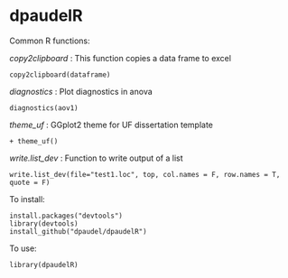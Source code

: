 # dpaudelR
Common R functions:

_copy2clipboard_ : This function copies a data frame to excel

```
copy2clipboard(dataframe)
```

_diagnostics_ : Plot diagnostics in anova

```
diagnostics(aov1)
```

_theme_uf_ : GGplot2 theme for UF dissertation template

```
+ theme_uf()
```

_write.list_dev_ : Function to write output of a list 

```
write.list_dev(file="test1.loc", top, col.names = F, row.names = T, quote = F)
```


To install:

```
install.packages("devtools")
library(devtools)
install_github("dpaudel/dpaudelR") 
```

To use:

```
library(dpaudelR)
```
